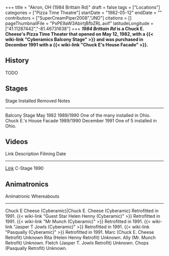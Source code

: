 +++
title = "Akron, OH (1984 Brittain Rd)"
draft = false
tags = ["Locations"]
categories = ["Pizza Time Theatre"]
startDate = "1982-05-12"
endDate = ""
contributors = ["SuperCreamPiper2008","JND"]
citations = []
pageThumbnailFile = "PxPE9aW3AbirtjBfbZRL.avif"
latitudeLongitude = ["41.11287442","-81.46731638"]
+++
***1984 Brittain Rd* is a Chuck E. Cheese's Pizza Time Theater that opened on May 12, 1982, with a {{< wiki-link "Cyberamics Balcony Stage" >}} and was purchased in December 1991 with a {{< wiki-link "Chuck E's House Facade" >}}.**

## History

TODO

## Stages

  Stage                      Installed   Removed         Notes
  -------------------------- ----------- --------------- ------------------------------------
  Balcony Stage              May 1982    1989/1990       One of the many installed in Ohio.
  Chuck E.'s House Facade   1989/1990   December 1991   One of 5 installed in Ohio.

## Videos

  Link                                                Description   Filming Date
  --------------------------------------------------- ------------- --------------
  [Link](https://m.youtube.com/watch?v=WuYuf7IBewQ)   C-Stage       1990

## Animatronics

  Animatronic                                                  Whereabouts
  ------------------------------------------------------------ ----------------------
  Chuck E Cheese (Cyberamic)|Chuck E. Cheese (Cyberamic)      Retrofitted in 1991.
  {{< wiki-link "Guest Star Helen Henny (Cyberamic)" >}}   Retrofitted in 1991.
  {{< wiki-link "Mr Munch (Cyberamic)" >}}                 Retrofitted in 1991.
  {{< wiki-link "Jasper T Jowls (Cyberamic)" >}}           Retrofitted in 1991.
  {{< wiki-link "Pasqually (Cyberamic)" >}}                Retrofitted in 1991.
  Marc (Chuck E. Cheese Retrofit)                              Unknown
  Rita (Helen Henny Retrofit)                                  Unknown.
  Ally (Mr. Munch Retrofit)                                    Unknown.
  Fletch (Jasper T. Jowls Retrofit)                            Unknown.
  Chops (Pasqually Retrofit)                                   Unknown.
